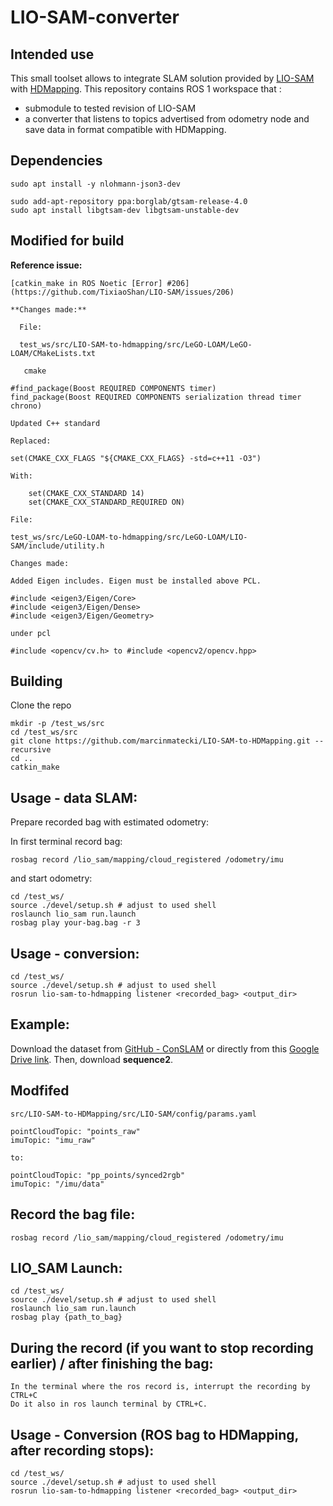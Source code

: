 # LIO-SAM-converter

## Intended use 

This small toolset allows to integrate SLAM solution provided by [LIO-SAM](https://github.com/TixiaoShan/LIO-SAM/) with [HDMapping](https://github.com/MapsHD/HDMapping).
This repository contains ROS 1 workspace that :
  - submodule to tested revision of LIO-SAM
  - a converter that listens to topics advertised from odometry node and save data in format compatible with HDMapping.

## Dependencies

```shell
sudo apt install -y nlohmann-json3-dev

sudo add-apt-repository ppa:borglab/gtsam-release-4.0
sudo apt install libgtsam-dev libgtsam-unstable-dev
```

## Modified for build

**Reference issue:**  
   ```shell     
[catkin_make in ROS Noetic [Error] #206](https://github.com/TixiaoShan/LIO-SAM/issues/206)
```

```shell
**Changes made:**

  File:

  test_ws/src/LIO-SAM-to-hdmapping/src/LeGO-LOAM/LeGO-LOAM/CMakeLists.txt

   cmake

#find_package(Boost REQUIRED COMPONENTS timer)
find_package(Boost REQUIRED COMPONENTS serialization thread timer chrono)

Updated C++ standard

Replaced:

set(CMAKE_CXX_FLAGS "${CMAKE_CXX_FLAGS} -std=c++11 -O3")

With:

    set(CMAKE_CXX_STANDARD 14)
    set(CMAKE_CXX_STANDARD_REQUIRED ON)

File:

test_ws/src/LeGO-LOAM-to-hdmapping/src/LeGO-LOAM/LIO-SAM/include/utility.h

Changes made:

Added Eigen includes. Eigen must be installed above PCL.

#include <eigen3/Eigen/Core>
#include <eigen3/Eigen/Dense>
#include <eigen3/Eigen/Geometry>

under pcl 

#include <opencv/cv.h> to #include <opencv2/opencv.hpp>
```
## Building

Clone the repo
```shell
mkdir -p /test_ws/src
cd /test_ws/src
git clone https://github.com/marcinmatecki/LIO-SAM-to-HDMapping.git --recursive
cd ..
catkin_make
```

## Usage - data SLAM:

Prepare recorded bag with estimated odometry:

In first terminal record bag:
```shell
rosbag record /lio_sam/mapping/cloud_registered /odometry/imu
```

and start odometry:
```shell 
cd /test_ws/
source ./devel/setup.sh # adjust to used shell
roslaunch lio_sam run.launch
rosbag play your-bag.bag -r 3
```

## Usage - conversion:

```shell
cd /test_ws/
source ./devel/setup.sh # adjust to used shell
rosrun lio-sam-to-hdmapping listener <recorded_bag> <output_dir>
```

## Example:

Download the dataset from [GitHub - ConSLAM](https://github.com/mac137/ConSLAM) or 
directly from this [Google Drive link](https://drive.google.com/drive/folders/1TNDcmwLG_P1kWPz3aawCm9ts85kUTvnU). 
Then, download **sequence2**.

## Modfifed 
```shell
src/LIO-SAM-to-HDMapping/src/LIO-SAM/config/params.yaml

pointCloudTopic: "points_raw"
imuTopic: "imu_raw"

to:

pointCloudTopic: "pp_points/synced2rgb"
imuTopic: "/imu/data"
```
## Record the bag file:

```shell
rosbag record /lio_sam/mapping/cloud_registered /odometry/imu
```

## LIO_SAM Launch:

```shell
cd /test_ws/
source ./devel/setup.sh # adjust to used shell
roslaunch lio_sam run.launch
rosbag play {path_to_bag}
```

## During the record (if you want to stop recording earlier) / after finishing the bag:

```shell
In the terminal where the ros record is, interrupt the recording by CTRL+C
Do it also in ros launch terminal by CTRL+C.
```

## Usage - Conversion (ROS bag to HDMapping, after recording stops):

```shell
cd /test_ws/
source ./devel/setup.sh # adjust to used shell
rosrun lio-sam-to-hdmapping listener <recorded_bag> <output_dir>
```
